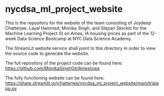 # nycdsa_ml_project_website
 
This is the repository for the website of the team consisting of Joydeep Chatterjee, Layal Hammad, Monika Singh, and Stepan Skorkin for the Machine Learning Project (I) on Ames, IA housing prices as part of the 12-week Data Science Bootcamp at NYC Data Science Academy.

The StreamLit website service shall point to this directory in order to view the source code to generate the website.

The full repository of the project code can be found here:
https://github.com/MonikaSinghGit/AmesIowa

The fully functioning website can be found here:
https://share.streamlit.io/jchatterjee/nycdsa_ml_project_website/main/trialapp.py